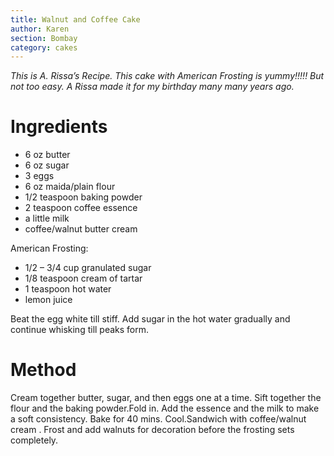 ```yaml
---
title: Walnut and Coffee Cake
author: Karen
section: Bombay
category: cakes
---
```

_This is  A. Rissa’s Recipe. This cake with American Frosting is yummy!!!!! But not too easy. A Rissa made it for my birthday many many years ago._

# Ingredients
* 6 oz butter
* 6 oz sugar
* 3 eggs
* 6 oz maida/plain flour
* 1/2 teaspoon baking powder
* 2 teaspoon coffee essence
* a little milk
* coffee/walnut butter cream

American Frosting:
* 1/2 – 3/4 cup granulated sugar
* 1/8 teaspoon cream of tartar
* 1 teaspoon hot water
* lemon juice

Beat the egg white till stiff. Add sugar in the hot water gradually and continue whisking till peaks form.

# Method
Cream together butter, sugar, and then eggs one at a time.
Sift together the flour and the baking powder.Fold in.
Add the essence and the milk to make a soft consistency. 
Bake for 40 mins. Cool.Sandwich with coffee/walnut cream . Frost and add walnuts for decoration before the frosting sets completely.
